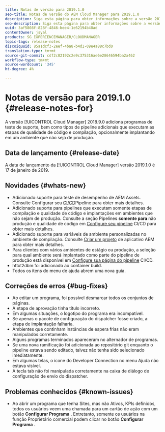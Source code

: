 ```yaml
---
title: Notas de versão para 2019.1.0
seo-title: Notas de versão do AEM Cloud Manager para 2019.1.0
description: Siga esta página para obter informações sobre a versão 2019.1.0 do Cloud Manager.
seo-description: Siga esta página para obter informações sobre a versão 2019.1.0 do AEM Cloud Manager.
uuid: 3af5808f-828f-4846-bee4-1e62194b48ad
contentOwner: jsyal
products: SG_EXPERIENCEMANAGER/CLOUDMANAGER
topic-tags: release-notes
discoiquuid: 85a1dcf3-2eef-4ba8-b4d1-09e4a88c7bd0
translation-type: tm+mt
source-git-commit: cdf2c82192c2e9c375316ae6e28646594ba2a462
workflow-type: tm+mt
source-wordcount: '345'
ht-degree: 4%

---
```



# Notas de versão para 2019.1.0 {#release-notes-for}

A versão [!UICONTROL Cloud Manager] 2018.9.0 adiciona programas de teste de suporte, bem como tipos de pipeline adicionais que executam as etapas de qualidade de código e compilação, opcionalmente implantando em um ambiente que não seja de produção.

## Data de lançamento {#release-date}

A data de lançamento da [!UICONTROL Cloud Manager] versão 2019.1.0 é 17 de janeiro de 2019.

## Novidades {#whats-new}

* Adicionado suporte para teste de desempenho de AEM Assets. Consulte Configurar seu [CI/CD](configuring-pipeline.md)Pipeline para obter mais detalhes.
* Adicionado suporte para pipelines que executam somente etapas de compilação e qualidade de código e implantações em ambientes que não sejam de produção. Consulte a seção Pipelines **somente para** não produção e qualidade de código em [Configure seu pipeline](configuring-pipeline.md) CI/CD para obter mais detalhes.
* Adicionado suporte para variáveis de ambiente personalizadas no ambiente de compilação. Consulte [Criar um projeto](/help/using/create-an-application-project.md) de aplicativo AEM para obter mais detalhes.
* Para clientes com vários ambientes de estágio ou produção, a seleção para qual ambiente será implantado como parte do pipeline de produção está disponível em [Configure sua página do pipeline](configuring-pipeline.md) CI/CD.
* httxt2dbm foi adicionado ao container build.
* Todos os itens do menu de ajuda abrem uma nova guia.

## Correções de erros {#bug-fixes}

* Ao editar um programa, foi possível desmarcar todos os conjuntos de páginas.
* A etapa de aprovação tinha título incorreto.
* Em algumas situações, o logotipo do programa era incompatível.
* Se apenas o pacote de configuração do dispatcher fosse criado, a etapa de implantação falharia.
* Ambientes que continham instâncias de espera frias não eram manipulados corretamente.
* Alguns programas terminados apareceram no alternador de programas.
* Se uma nova ramificação foi adicionada ao repositório git enquanto o pipeline estava sendo editado, talvez não tenha sido selecionado imediatamente.
* Em algumas telas, o ícone do Developer Connection no menu Ajuda não estava visível.
* A tecla tab não foi manipulada corretamente na caixa de diálogo de configuração de envio do dispatcher.

## Problemas conhecidos {#known-issues}

* Ao abrir um programa que tenha Sites, mas não Ativos, KPIs definidos, todos os usuários veem uma chamada para um cartão de ação com um botão **Configurar Programa** . Entretanto, somente os usuários na função Proprietário comercial podem clicar no botão **Configurar Programa** .